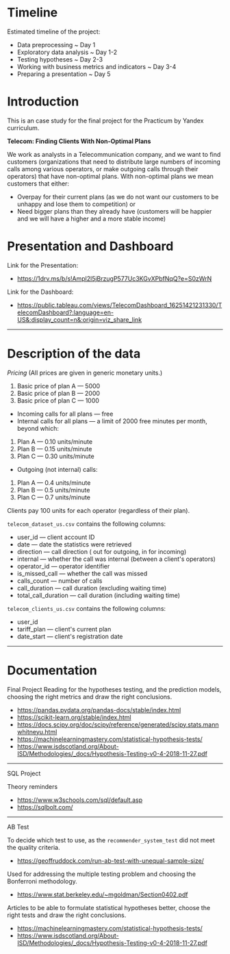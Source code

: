 # Timeline
Estimated timeline of the project:

- Data preprocessing ~ Day 1
- Exploratory data analysis ~ Day 1-2
- Testing hypotheses ~ Day 2-3
- Working with business metrics and indicators ~ Day 3-4
- Preparing a presentation ~ Day 5

# Introduction

This is an case study for the final project for the Practicum by Yandex curriculum.

**Telecom: Finding Clients With Non-Optimal Plans**
 
We work as analysts in a Telecommunication company, and we want to find customers (organizations that need to distribute large numbers of incoming calls among various operators, or make outgoing calls through their operators) that have non-optimal plans. With non-optimal plans we mean customers that either:
- Overpay for their current plans (as we do not want our customers to be unhappy and lose them to competition) or
- Need bigger plans than they already have (customers will be happier and we will have a higher and a more stable income) 

# Presentation and Dashboard

Link for the Presentation:
- https://1drv.ms/b/s!Ampl2l5jBrzugP577Uc3KGvXPbfNqQ?e=S0zWrN

Link for the Dashboard:
- https://public.tableau.com/views/TelecomDashboard_16251421231330/TelecomDashboard?:language=en-US&:display_count=n&:origin=viz_share_link

--------------------------------------------------------------------------------------------------------------------------

# Description of the data

_Pricing_ (All prices are given in generic monetary units.)

1. Basic price of plan A — 5000
2. Basic price of plan B — 2000
3. Basic price of plan C — 1000

- Incoming calls for all plans — free
- Internal calls for all plans — a limit of 2000 free minutes per month, beyond which:

1. Plan A — 0.10 units/minute
2. Plan B — 0.15 units/minute
3. Plan C — 0.30 units/minute

- Outgoing (not internal) calls:
1. Plan A — 0.4 units/minute
2. Plan B — 0.5 units/minute
3. Plan C — 0.7 units/minute

Clients pay 100 units for each operator (regardless of their plan).


`telecom_dataset_us.csv` contains the following columns:
- user_id — client account ID
- date — date the statistics were retrieved
- direction — call direction ( out for outgoing, in for incoming)
- internal — whether the call was internal (between a client's operators)
- operator_id — operator identifier
- is_missed_call — whether the call was missed
- calls_count — number of calls
- call_duration — call duration (excluding waiting time)
- total_call_duration — call duration (including waiting time)

`telecom_clients_us.csv` contains the following columns:
- user_id
- tariff_plan — client's current plan
- date_start — client's registration date

--------------------------------------------------------------------------------------------------------------------------

# Documentation

Final Project
Reading for the hypotheses testing, and the prediction models, choosing the right metrics and draw the right conclusions.	
- https://pandas.pydata.org/pandas-docs/stable/index.html
- https://scikit-learn.org/stable/index.html
- https://docs.scipy.org/doc/scipy/reference/generated/scipy.stats.mannwhitneyu.html
- https://machinelearningmastery.com/statistical-hypothesis-tests/
- https://www.isdscotland.org/About-ISD/Methodologies/_docs/Hypothesis-Testing-v0-4-2018-11-27.pdf	
	
--------------------------
	
SQL Project

Theory reminders
- https://www.w3schools.com/sql/default.asp
- https://sqlbolt.com/

--------------------------
	
AB Test

To decide which test to use, as the `recommender_system_test` did not meet the quality criteria. 
- https://geoffruddock.com/run-ab-test-with-unequal-sample-size/
	
Used for addressing the multiple testing problem and choosing the Bonferroni methodology.
- https://www.stat.berkeley.edu/~mgoldman/Section0402.pdf
	
Articles to be able to formulate statistical hypotheses better, choose the right tests and draw the right conclusions.	
- https://machinelearningmastery.com/statistical-hypothesis-tests/
- https://www.isdscotland.org/About-ISD/Methodologies/_docs/Hypothesis-Testing-v0-4-2018-11-27.pdf
